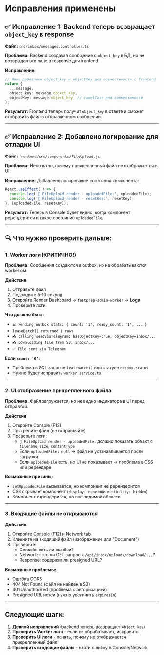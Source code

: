 # Исправления применены

## ✅ Исправление 1: Backend теперь возвращает `object_key` в response

**Файл:** `src/inbox/messages.controller.ts`

**Проблема:** Backend создавал сообщение с `object_key` в БД, но не возвращал это поле в response для frontend.

**Исправление:**
```typescript
// Явно добавляем object_key и objectKey для совместимости с frontend
return {
  ...message,
  object_key: message.object_key,
  objectKey: message.object_key, // camelCase для совместимости
};
```

**Результат:** Frontend теперь получит `object_key` в ответе и сможет отобразить файл в отправленном сообщении.

---

## ✅ Исправление 2: Добавлено логирование для отладки UI

**Файл:** `frontend/src/components/FileUpload.js`

**Проблема:** Непонятно, почему прикрепленный файл не отображается в UI.

**Исправление:**
Добавлено логирование состояния компонента:
```javascript
React.useEffect(() => {
  console.log('🎨 FileUpload render - uploadedFile:', uploadedFile);
  console.log('🎨 FileUpload render - resetKey:', resetKey);
}, [uploadedFile, resetKey]);
```

**Результат:** Теперь в Console будет видно, когда компонент ререндерится и какое состояние `uploadedFile`.

---

## 🔍 Что нужно проверить дальше:

### 1. Worker логи (КРИТИЧНО!)

**Проблема:** Сообщения создаются в outbox, но не обрабатываются worker'ом.

**Действия:**
1. Отправьте файл
2. Подождите 5-10 секунд
3. Откройте Render Dashboard → `fastprep-admin-worker` → **Logs**
4. Проверьте логи

**Что должно быть:**
- `📊 Pending outbox stats: { count: '1', ready_count: '1', ... }`
- `leaseBatch() returned 1 rows`
- `📤 Calling sendViaTelegram: hasObjectKey=true, objectKey=inbox/...`
- `📥 Downloading file from S3: inbox/...`
- `✅ File sent via Telegram`

**Если `count: '0'`:**
- Проблема в SQL запросе `leaseBatch()` или статусе `outbox.status`
- Нужно будет исправить `worker.service.ts`

---

### 2. UI отображение прикрепленного файла

**Проблема:** Файл загружается, но не видно индикатора в UI перед отправкой.

**Действия:**
1. Откройте Console (F12)
2. Прикрепите файл (не отправляйте)
3. Проверьте логи:
   - `🎨 FileUpload render - uploadedFile:` должно показать объект с `filename`, `size`, `contentType`
   - Если `uploadedFile: null` → файл не устанавливается после загрузки
   - Если `uploadedFile` есть, но UI не показывает → проблема в CSS или ререндере

**Возможные причины:**
- `setUploadedFile` вызывается, но компонент не ререндерится
- CSS скрывает компонент (`display: none` или `visibility: hidden`)
- Компонент отрендерился, но вне видимой области

---

### 3. Входящие файлы не открываются

**Действия:**
1. Откройте Console (F12) и Network tab
2. Кликните на входящий файл (изображение или "Document")
3. Проверьте:
   - Console: есть ли ошибки?
   - Network: есть ли GET запрос к `/api/inbox/uploads/download/...`?
   - Response: содержит ли presigned URL?

**Возможные проблемы:**
- Ошибка CORS
- 404 Not Found (файл не найден в S3)
- 401 Unauthorized (проблема с авторизацией)
- Presigned URL истек (нужно увеличить `expiresIn`)

---

## Следующие шаги:

1. **Деплой исправлений** (backend теперь возвращает `object_key`)
2. **Проверить Worker логи** - если не обрабатывает, исправить
3. **Проверить UI логи** - понять, почему не отображается прикрепленный файл
4. **Проверить входящие файлы** - найти ошибку в Console/Network

